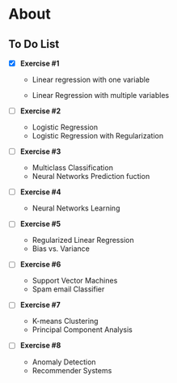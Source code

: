 # About

## To Do List

- [X] **Exercise #1**

  - Linear regression with one variable

  - Linear Regression with multiple variables

- [ ] **Exercise #2**

  - Logistic Regression
  - Logistic Regression with Regularization

- [ ] **Exercise #3**

  - Multiclass Classification
  - Neural Networks Prediction fuction

- [ ] **Exercise #4**

  - Neural Networks Learning

- [ ] **Exercise #5**

  - Regularized Linear Regression
  - Bias vs. Variance

- [ ] **Exercise #6**

  - Support Vector Machines
  - Spam email Classifier

- [ ] **Exercise #7**

  - K-means Clustering
  - Principal Component Analysis

- [ ] **Exercise #8**

  - Anomaly Detection
  - Recommender Systems

